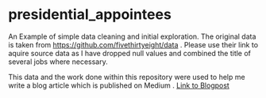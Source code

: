 # presidential_appointees
An Example of simple data cleaning and initial exploration.  The original data is taken from https://github.com/fivethirtyeight/data .  Please use their link to aquire source data as I have dropped null values and combined the title of several jobs where necessary. 

This data and the work done within this repository were used to help me write a blog article which is published on Medium . 
[Link to Blogpost](https://medium.com/@trvlingteacher/exploratory-data-analysis-7099aec3e13f?source=friends_link&sk=28c08017806bd1524da0831076608193)

